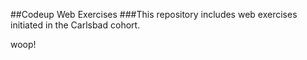 ##Codeup Web Exercises
###This repository includes web exercises initiated in the Carlsbad cohort.

woop! 

